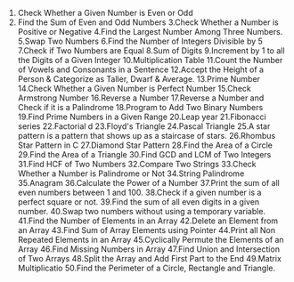 1. Check Whether a Given Number is Even or Odd
2. Find the Sum of Even and Odd Numbers
3.Check Whether a Number is Positive or Negative
4.Find the Largest Number Among Three Numbers.
5.Swap Two Numbers
6.Find the Number of Integers Divisible by 5
7.Check if Two Numbers are Equal
8.Sum of Digits 
9.Increment by 1 to all the Digits of a Given Integer
10.Multiplication Table
11.Count the Number of Vowels and Consonants in a Sentence
12.Accept the Height of a Person & Categorize as Taller, Dwarf & Average.
13.Prime Number 
14.Check Whether a Given Number is Perfect Number
15.Check Armstrong Number
16.Reverse a Number
17.Reverse a Number and Check if it is a Palindrome
18.Program to Add Two Binary Numbers
19.Find Prime Numbers in a Given Range
20.Leap year
21.Fibonacci series
22.Factorial d
23.Floyd's Triangle
24.Pascal Triangle
25.A star pattern is a pattern that shows up as a staircase of stars.
26.Rhombus Star Pattern in C
27.Diamond Star Pattern
28.Find the Area of a Circle
29.Find the Area of a Triangle
30.Find GCD and LCM of Two Integers
31.Find HCF of Two Numbers
32.Compare Two Strings
33.Check Whether a Number is Palindrome or Not
34.String Palindrome
35.Anagram
36.Calculate the Power of a Number
37.Print the sum of all even numbers between 1 and 100.
38.Check if a given number is a perfect square or not.
39.Find the sum of all even digits in a given number.
40.Swap two numbers without using a temporary variable.
41.Find the Number of Elements in an Array
42.Delete an Element from an Array
43.Find Sum of Array Elements using Pointer
44.Print all Non Repeated Elements in an Array
45.Cyclically Permute the Elements of an Array
46.Find Missing Numbers in Array
47.Find Union and Intersection of Two Arrays
48.Split the Array and Add First Part to the End
49.Matrix Multiplicatio
50.Find the Perimeter of a Circle, Rectangle and Triangle.
